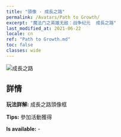 ```yaml
---
title: "頭像 - 成長之路"
permalink: /Avatars/Path to Growth/
excerpt: "魔法门之英雄无敌：战争纪元  成長之路"
last_modified_at: 2021-06-22
locale: cn
ref: "Path to Growth.md"
toc: false
classes: wide
---
```

 ![成長之路](/images/a/avatarFrame_68.png)

## 詳情

 **玩法詳解:** 成長之路頭像框 

 **Tips:** 參加活動獲得 

 **Is available:**  - 

